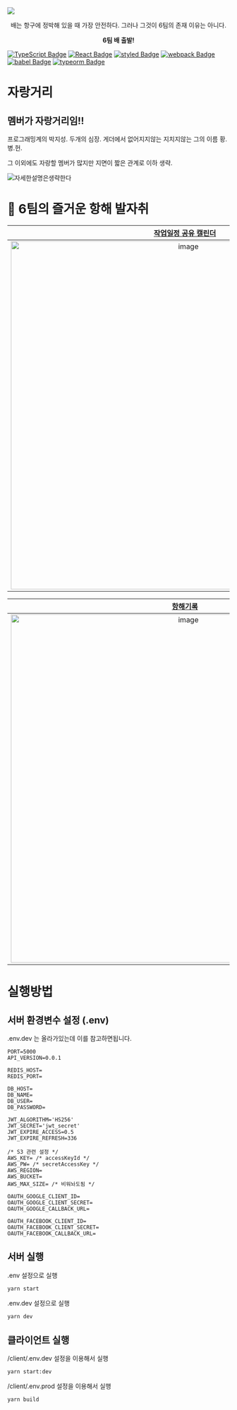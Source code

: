 <img src="https://user-images.githubusercontent.com/13645032/128773900-6b2a5de9-b2a9-4a63-af14-3b361483e138.png" />

<p align="center">배는 항구에 정박해 있을 때 가장 안전하다. 그러나 그것이 6팀의 존재 이유는 아니다.</p>

<p align="center"><b>6팀 배 출발!</b></p>

[![TypeScript Badge](https://img.shields.io/badge/Typescript-235A97?style=flat-square&logo=Typescript&logoColor=white)]() [![React Badge](https://img.shields.io/badge/React-61DAFB?style=flat-square&logo=React&logoColor=white)]() [![styled Badge](https://img.shields.io/badge/Styled-DB7093?style=flat-square&logo=styled-components&logoColor=white)]() [![webpack Badge](https://img.shields.io/badge/webpack-8DD6F9?style=flat-square&logo=webpack&logoColor=white)]() [![babel Badge](https://img.shields.io/badge/babel-F9DC3E?style=flat-square&logo=babel&logoColor=black)]() [![typeorm Badge](https://img.shields.io/badge/typeorm-000?style=flat-square&logo=typeorm&logoColor=white)]()



# 자랑거리

## 멤버가 자랑거리임!!

프로그래밍계의 박지성. 두개의 심장. 게더에서 없어지지않는 지치지않는 그의 이름 황.병.헌.

그 이외에도 자랑할 멤버가 많지만 지면이 짧은 관계로 이하 생략.

![자세한설명은생략한다](https://user-images.githubusercontent.com/13645032/131059878-c37f2ad6-862b-4ec6-ba6f-ac12820e5984.jpeg)

# 🐾 6팀의 즐거운 항해 발자취

<table>
  <thead>
    <tr>
      <th>
        <a href="https://snow-bagpipe-339.notion.site/fe8281f1606c4418bc7079a7d8c87d9c?v=00a2b3a456334514b7fd58955a6e1da7">작업일정 공유 캘린더</a>
      </th>
      <th>
        <a href="https://docs.google.com/spreadsheets/d/1JHx64IJu5w4gNWNk-02ZHw7kVe4nT4PXDLvnqgEBEN8/edit#gid=0">백로그</a>
      </th>
      <th>
        <a href="https://docs.google.com/spreadsheets/d/1JHx64IJu5w4gNWNk-02ZHw7kVe4nT4PXDLvnqgEBEN8/edit#gid=1222181688">번업 차트</a>
      </th>
    </tr>
  </thead>
  <tbody>
  <tr>
      <td align="center">
        <img width="789" alt="image" src="https://user-images.githubusercontent.com/13645032/131060069-88355934-ace1-467f-a936-f76604e94de4.png">
      </td>
      <td align="center">
        <img width="789" alt="image" src="https://user-images.githubusercontent.com/13645032/131060139-7d4d57d6-6ebe-4c3b-9011-f7f4705a07f9.png">
      </td>
      <td align="center">
        <img width="789" alt="image" src="https://user-images.githubusercontent.com/13645032/131060782-bcd91232-99ab-4d43-8f6b-a203e971501c.png">
      </td>
    </tr>
  </tbody>
</table>

<table>
  <thead>
    <tr>
      <th>
        <a href="https://snow-bagpipe-339.notion.site/59f1c69982314c10b13163c7f29638af">항해기록</a>
      </th>
      <th>
        <a href="https://www.figma.com/file/4zOaAFuQAkAb6uKSPSXOjz/%EB%B0%B0%EB%8A%94-%ED%95%AD%EA%B5%AC%EC%97%90-%EC%A0%95%EB%B0%95%ED%95%B4-%EC%9E%88%EC%9D%84-%EB%95%8C-%EA%B0%80%EC%9E%A5-%EC%95%88%EC%A0%84%ED%95%98%EB%8B%A4.-%EA%B7%B8%EB%9F%AC%EB%82%98-%EA%B7%B8%EA%B2%83%EC%9D%B4-6%ED%8C%80%EC%9D%98-%EC%A1%B4%EC%9E%AC-%EC%9D%B4%EC%9C%A0%EB%8A%94-%EC%95%84%EB%8B%88%EB%8B%A4.?node-id=0%3A1">갓종호으 영혼을 갈아넣은 Figma</a>
      </th>
      <th>
        <a href="https://github.com/woowa-techcamp-2021/store-6/wiki">풍부한 위키</a>
      </th>
    </tr>
  </thead>
  <tbody>
  <tr>
      <td align="center">
        <img width="789" alt="image" src="https://user-images.githubusercontent.com/13645032/131061393-e434fdf3-d989-4207-9b55-2dded8fe49ee.png">
      </td>
      <td align="center">
        <img width="789" alt="image" src="https://user-images.githubusercontent.com/13645032/131061443-856d1ca8-25ee-40b5-97b8-1580e26de979.png">
      </td>
      <td align="center">
        <img width="789" alt="image" src="https://user-images.githubusercontent.com/13645032/131061478-53303408-9743-4661-b82a-058a7308a45a.png">
      </td>
    </tr>
  </tbody>
</table>

# 실행방법

## 서버 환경변수 설정 (.env)

.env.dev 는 올라가있는데 이를 참고하면됩니다.

```
PORT=5000
API_VERSION=0.0.1

REDIS_HOST=
REDIS_PORT=

DB_HOST=
DB_NAME=
DB_USER=
DB_PASSWORD=

JWT_ALGORITHM='HS256'
JWT_SECRET='jwt_secret'
JWT_EXPIRE_ACCESS=0.5
JWT_EXPIRE_REFRESH=336

/* S3 관련 설정 */
AWS_KEY= /* accessKeyId */
AWS_PW= /* secretAccessKey */
AWS_REGION=
AWS_BUCKET=
AWS_MAX_SIZE= /* 비워놔도됨 */

OAUTH_GOOGLE_CLIENT_ID=
OAUTH_GOOGLE_CLIENT_SECRET=
OAUTH_GOOGLE_CALLBACK_URL=

OAUTH_FACEBOOK_CLIENT_ID=
OAUTH_FACEBOOK_CLIENT_SECRET=
OAUTH_FACEBOOK_CALLBACK_URL=
```

## 서버 실행

.env 설정으로 실행

```sh
yarn start
```

.env.dev 설정으로 실행

```sh
yarn dev
```

## 클라이언트 실행

/client/.env.dev 설정을 이용해서 실행

```sh
yarn start:dev
```

/client/.env.prod 설정을 이용해서 실행

```sh
yarn build
```
